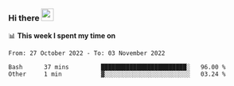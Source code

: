### Hi there <a href="https://www.gautamkrishnar.com/"><img src="https://media.giphy.com/media/hvRJCLFzcasrR4ia7z/giphy.gif" width="25px"></a>

📊 **This week I spent my time on**

<!--START_SECTION:waka-->

```text
From: 27 October 2022 - To: 03 November 2022

Bash      37 mins         ████████████████████████░   96.00 %
Other     1 min           ▓░░░░░░░░░░░░░░░░░░░░░░░░   03.24 %
```

<!--END_SECTION:waka-->
